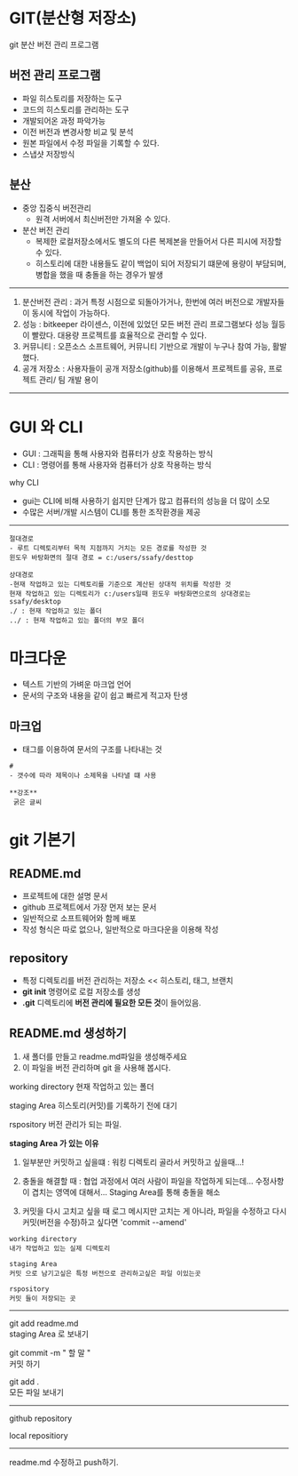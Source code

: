 # GIT(분산형 저장소)

git 분산 버전 관리 프로그램

## 버전 관리 프로그램
- 파일 히스토리를 저장하는 도구
- 코드의 히스토리를 관리하는 도구
- 개발되어온 과정 파악가능
- 이전 버전과 변경사항 비교 및 분석
- 원본 파일에서 수정 파일을 기록할 수 있다. 
- 스냅샷 저장방식

## 분산

- 중앙 집중식 버전관리
  - 원격 서버에서 최신버전만 가져올 수 있다.
- 분산 버전 관리
  - 복제한 로컬저장소에서도 별도의 다른 복제본을 만들어서 다른 피시에 저장할 수 있다. 
  - 히스토리에 대한 내용들도 같이 백업이 되어 저장되기 떄문에 용량이 부담되며, 병합을 했을 때 충돌을 하는 경우가 발생
---
 1. 분산버전 관리 : 과거 특정 시점으로 되돌아가거나, 한번에 여러 버전으로 개발자들이 동시에 작업이 가능하다.
 2. 성능 : bitkeeper 라이센스, 이전에 있었던 모든 버전 관리 프로그램보다 성능 월등이 빨랐다.
 대용량 프로젝트를 효율적으로 관리할 수 있다.
 3. 커뮤니티 : 오픈소스 소프트웨어, 커뮤니티 기반으로 개발이 누구나 참여 가능, 활발했다.
 4. 공개 저장소 : 사용자들이 공개 저장소(github)를 이용해서 프로젝트를 공유, 프로젝트 관리/ 팀 개발 용이

 ---

 # GUI 와 CLI

- GUI : 그래픽을 통해 사용자와 컴퓨터가 상호 작용하는 방식
- CLI : 명령어를 통해 사용자와 컴퓨터가 상호 작용하는 방식

why CLI

- gui는 CLI에 비해 사용하기 쉽지만 단계가 많고 컴퓨터의 성능을 더 많이 소모
- 수많은 서버/개발 시스템이 CLI를 통한 조작환경을 제공

---
```
절대경로 
- 루트 디렉토리부터 목적 지점까지 거치는 모든 경로를 작성한 것
윈도우 바탕화면의 절대 경로 = c:/users/ssafy/desttop

상대경로
-현재 작업하고 있는 디렉토리를 기준으로 계산된 상대적 위치를 작성한 것
현재 작업하고 있는 디렉토리가 c:/users일때 윈도우 바탕화면으로의 상대경로는 ssafy/desktop
./ : 현재 작업하고 있는 폴더
../ : 현재 작업하고 있는 폴더의 부모 폴더

```

# 마크다운

- 텍스트 기반의 가벼운 마크업 언어
- 문서의 구조와 내용을 같이 쉽고 빠르게 적고자 탄생

## 마크업

- 태그를 이용하여 문서의 구조를 나타내는 것

```
#  
- 갯수에 따라 제목이나 소제목을 나타낼 떄 사용

**강조**
 굵은 글씨

```

# git 기본기 

## README.md
- 프로젝트에 대한 설명 문서
- github 프로젝트에서 가장 먼저 보는 문서
- 일반적으로 소프트웨어와 함께 배포
- 작성 형식은 따로 없으나, 일반적으로 마크다운을 이용해 작성

## repository
- 특정 디렉토리를 버전 관리하는 저장소 << 히스토리, 태그, 브랜치
- **git init** 명령어로 로컬 저장소를 생성
- **.git** 디렉토리에 **버전 관리에 필요한 모든 것**이 들어있음.

## README.md 생성하기
1. 새 폴더를 만들고 readme.md파일을 생성해주세요
2. 이 파일을 버전 관리하며  git 을 사용해 봅시다.




working directory
 현재 작업하고 있는 폴더

staging Area
 히스토리(커밋)를 기록하기 전에 대기

rspository
 버전 관리가 되는 파일.

**staging Area 가 있는 이유**

1. 일부분만 커밋하고 싶을떄
: 워킹 디렉토리 골라서 커밋하고 싶을때...!

2. 충돌을 해결할 때
: 협업 과정에서 여러 사람이 파일을 작업하게 되는데...
수정사항이 겹치는 영역에 대해서... Staging Area를 통해 충돌을 해소

3. 커밋을 다시 고치고 싶을 때
로그 메시지만 고치는 게 아니라, 파일을 수정하고
 다시 커밋(버전을 수정)하고 싶다면 'commit --amend'

 ```
 working directory
 내가 작업하고 있는 실제 디렉토리

staging Area
 커밋 으로 남기고싶은 특정 버전으로 관리하고싶은 파일 이있는곳

rspository
 커밋 들이 저장되는 곳
 ```



-------------------------------

 git add readme.md    
 staging Area 로 보내기

 git commit -m " 할 말 "   
 커밋 하기

 git add .  
 모든 파일 보내기

---------------------
github repository
                           
local repositiory

---

readme.md 수정하고 push하기.

